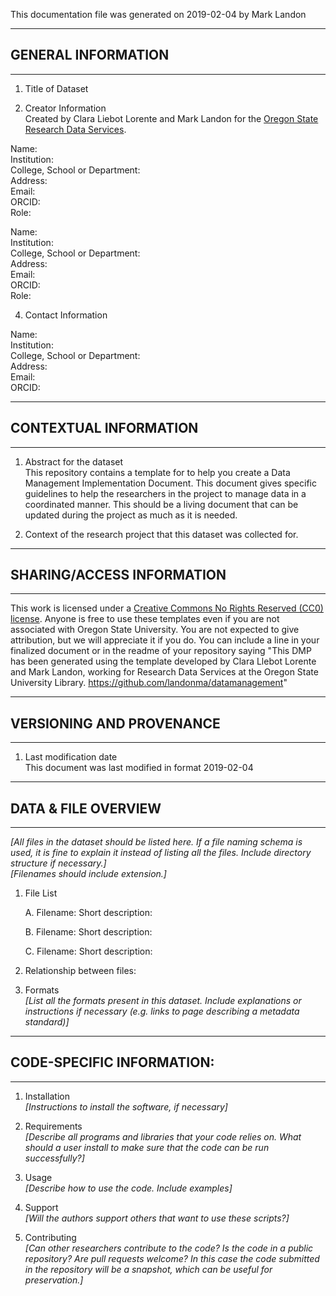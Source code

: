 
This documentation file was generated on  2019-02-04 by Mark Landon


-------------------
## GENERAL INFORMATION
-------------------


1) Title of Dataset


2) Creator Information  
Created by Clara Liebot Lorente and Mark Landon for the [Oregon State Research Data Services](https://guides.library.oregonstate.edu/research-data-services).

Name:  
Institution:  
College, School or Department:  
Address:  
Email:  
ORCID:  
Role:  

Name:  
Institution:  
College, School or Department:  
Address:  
Email:  
ORCID:  
Role:  


4) Contact Information  

Name:  
Institution:  
College, School or Department:  
Address:  
Email:  
ORCID:  


-------------------
## CONTEXTUAL INFORMATION
-------------------

1) Abstract for the dataset  
This repository contains a template for to help you create a Data Management Implementation Document. This document gives specific guidelines to help the researchers in the project to manage data in a coordinated manner. This should be a living document that can be updated during the project as much as it is needed.  


2) Context of the research project that this dataset was collected for.  


--------------------------
## SHARING/ACCESS INFORMATION
--------------------------

This work is licensed under a [Creative Commons No Rights Reserved (CC0) license](https://creativecommons.org/publicdomain/zero/1.0/). Anyone is free to use these templates even if you are not associated with Oregon State University. You are not expected to give attribution, but we will appreciate it if you do. You can include a line in your finalized document or in the readme of your repository saying "This DMP has been generated using the template developed by Clara Llebot Lorente and Mark Landon, working for Research Data Services at the Oregon State University Library. https://github.com/landonma/datamanagement"



--------------------------
## VERSIONING AND PROVENANCE
--------------------------

1) Last modification date  
This document was last modified in format 2019-02-04

---------------------
## DATA & FILE OVERVIEW
---------------------
*[All files in the dataset should be listed here. If a file naming schema is used, it is fine to explain it instead of listing all the files. Include directory structure if necessary.]*  
*[Filenames should include extension.]*



1) File List  

      A. Filename:
        Short description:

      B. Filename:
        Short description:

      C. Filename:
        Short description:


2) Relationship between files:


3) Formats  
*[List all the formats present in this dataset. Include explanations or instructions if necessary (e.g. links to page describing a metadata standard)]*


-----------------------------------------
## CODE-SPECIFIC INFORMATION:
-----------------------------------------

1) Installation  
*[Instructions to install the software, if necessary]*

2) Requirements  
*[Describe all programs and libraries that your code relies on. What should a user install to make sure that the code can be run successfully?]*

3) Usage  
*[Describe how to use the code. Include examples]*

4) Support  
*[Will the authors support others that want to use these scripts?]*

5) Contributing  
*[Can other researchers contribute to the code? Is the code in a public repository? Are pull requests welcome? In this case the code submitted in the repository will be a snapshot, which can be useful for preservation.]*
